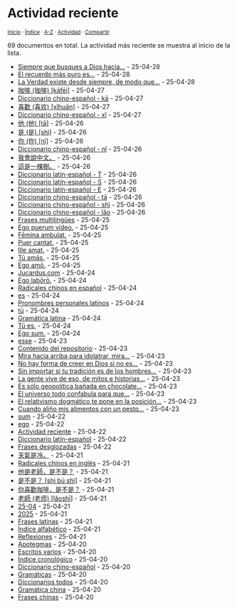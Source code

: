 # Actividad reciente
<sup>[Inicio](https://github.com/jucardus.github.io/repo/blob/main/readme.md) · [Índice](https://github.com/jucardus.github.io/repo/blob/main/readme.md#contenido) · [A-Z](https://github.com/jucardus.github.io/repo/blob/main/indices/alfabetico.md) · [Actividad](https://github.com/jucardus.github.io/repo/blob/main/indices/actividad.md) · [Compartir](https://x.com/intent/tweet?text=La%20actividad%20m%C3%A1s%20reciente%20en%20Jucardus%2C%20con%20las%20entradas%20m%C3%A1s%20recientes%20al%20inicio%20de%20la%20lista.%0A%E2%86%92%20https%3A%2F%2Fgithub.com%2Fjucardus%2Frepo%2Fblob%2Fmain%2Findices%2Factividad.md%0A%0A%23indcs_jucardus%0A%40jucardus)</sup>

69 documentos en total. La actividad más reciente se muestra al inicio de la lista.

* [Siempre que busques a Dios hacia...](https://github.com/jucardus.github.io/repo/blob/main/contenido/25/04/28/siempre-que-busques-a-dios.md) - 25-04-28
* [El recuerdo más puro es...](https://github.com/jucardus.github.io/repo/blob/main/contenido/25/04/28/el-recuerdo-mas-puro-es.md) - 25-04-28
* [La Verdad existe desde siempre, de modo que...](https://github.com/jucardus.github.io/repo/blob/main/contenido/25/04/28/la-verdad-existe-desde-siempre.md) - 25-04-28
* [咖啡 (咖啡) [kāfēi]](https://github.com/jucardus.github.io/repo/blob/main/contenido/25/04/27/ka1-fei1.md) - 25-04-27
* [Diccionario chino-español - kā](https://github.com/jucardus.github.io/repo/blob/main/indices/chino-espanol-ka1.md) - 25-04-27
* [喜歡 (喜欢) [xǐhuān]](https://github.com/jucardus.github.io/repo/blob/main/contenido/25/04/27/xi3-huan1.md) - 25-04-27
* [Diccionario chino-español - xǐ](https://github.com/jucardus.github.io/repo/blob/main/indices/chino-espanol-xi3.md) - 25-04-27
* [他 (他) [tā]](https://github.com/jucardus.github.io/repo/blob/main/contenido/25/04/26/ta1-20182.md) - 25-04-26
* [是 (是) [shì]](https://github.com/jucardus.github.io/repo/blob/main/contenido/25/04/26/shi4-26159.md) - 25-04-26
* [你 (你) [nǐ]](https://github.com/jucardus.github.io/repo/blob/main/contenido/25/04/26/ni3-20320.md) - 25-04-26
* [Diccionario chino-español - nǐ](https://github.com/jucardus.github.io/repo/blob/main/indices/chino-espanol-ni3.md) - 25-04-26
* [我會說中文。](https://github.com/jucardus.github.io/repo/blob/main/contenido/25/04/26/wo3-hui4-shuo1-zhong1-wen2.md) - 25-04-26
* [這是一棵樹。](https://github.com/jucardus.github.io/repo/blob/main/contenido/25/04/26/zhe4-shi2-yi1-ke1-shu4.md) - 25-04-26
* [Diccionario latín-español - T](https://github.com/jucardus.github.io/repo/blob/main/indices/latin-espanol-t.md) - 25-04-26
* [Diccionario latín-español - S](https://github.com/jucardus.github.io/repo/blob/main/indices/latin-espanol-s.md) - 25-04-26
* [Diccionario latín-español - E](https://github.com/jucardus.github.io/repo/blob/main/indices/latin-espanol-e.md) - 25-04-26
* [Diccionario chino-español - tā](https://github.com/jucardus.github.io/repo/blob/main/indices/chino-espanol-ta1.md) - 25-04-26
* [Diccionario chino-español - shì](https://github.com/jucardus.github.io/repo/blob/main/indices/chino-espanol-shi4.md) - 25-04-26
* [Diccionario chino-español - lǎo](https://github.com/jucardus.github.io/repo/blob/main/indices/chino-espanol-lao3.md) - 25-04-26
* [Frases multilingües](https://github.com/jucardus.github.io/repo/blob/main/indices/frases-multilingues.md) - 25-04-25
* [Ego puerum video.](https://github.com/jucardus.github.io/repo/blob/main/contenido/25/04/25/ego-puerum-video.md) - 25-04-25
* [Fēmina ambulat.](https://github.com/jucardus.github.io/repo/blob/main/contenido/25/04/25/femina-ambulat.md) - 25-04-25
* [Puer cantat.](https://github.com/jucardus.github.io/repo/blob/main/contenido/25/04/25/puer-cantat.md) - 25-04-25
* [Ille amat.](https://github.com/jucardus.github.io/repo/blob/main/contenido/25/04/25/ille-amat.md) - 25-04-25
* [Tū amās.](https://github.com/jucardus.github.io/repo/blob/main/contenido/25/04/25/tu-amas.md) - 25-04-25
* [Ego amō.](https://github.com/jucardus.github.io/repo/blob/main/contenido/25/04/25/ego-amo.md) - 25-04-25
* [Jucardus.com](https://github.com/jucardus.github.io/repo/blob/main/readme.md) - 25-04-24
* [Ego labōrō.](https://github.com/jucardus.github.io/repo/blob/main/contenido/25/04/24/ego-laboro.md) - 25-04-24
* [Radicales chinos en español](https://github.com/jucardus.github.io/repo/blob/main/contenido/25/04/24/radicales-chinos-espanol.md) - 25-04-24
* [es](https://github.com/jucardus.github.io/repo/blob/main/contenido/25/04/24/es.md) - 25-04-24
* [Pronombres personales latinos](https://github.com/jucardus.github.io/repo/blob/main/contenido/25/04/24/pronombres-personales-latinos.md) - 25-04-24
* [tū](https://github.com/jucardus.github.io/repo/blob/main/contenido/25/04/24/tu.md) - 25-04-24
* [Gramática latina](https://github.com/jucardus.github.io/repo/blob/main/indices/gramatica-latina.md) - 25-04-24
* [Tū es.](https://github.com/jucardus.github.io/repo/blob/main/contenido/25/04/24/tu-es.md) - 25-04-24
* [Ego sum.](https://github.com/jucardus.github.io/repo/blob/main/contenido/25/04/24/ego-sum.md) - 25-04-24
* [esse](https://github.com/jucardus.github.io/repo/blob/main/contenido/25/04/23/esse.md) - 25-04-23
* [Contenido del repositorio](https://github.com/jucardus.github.io/repo/blob/main/contenido/contenido.md) - 25-04-23
* [Mira hacia arriba para idolatrar, mira...](https://github.com/jucardus.github.io/repo/blob/main/contenido/25/04/23/mira-hacia-arriba-para-idolatrar.md) - 25-04-23
* [No hay forma de creer en Dios si no es...](https://github.com/jucardus.github.io/repo/blob/main/contenido/25/04/23/no-hay-forma-de-creer-en.md) - 25-04-23
* [Sin importar si tu tradición es de los hombres...](https://github.com/jucardus.github.io/repo/blob/main/contenido/25/04/23/sin-importar-si-tu-tradicion.md) - 25-04-23
* [La gente vive de eso, de mitos e historias...](https://github.com/jucardus.github.io/repo/blob/main/contenido/25/04/23/la-gente-vive-de-eso.md) - 25-04-23
* [Es sólo geopolítica bañada en chocolate...](https://github.com/jucardus.github.io/repo/blob/main/contenido/25/04/23/es-solo-geopolitica-banada-en.md) - 25-04-23
* [El universo todo confabula para que...](https://github.com/jucardus.github.io/repo/blob/main/contenido/25/04/23/el-universo-todo-confabula-para.md) - 25-04-23
* [El relativismo dogmático te pone en la posición...](https://github.com/jucardus.github.io/repo/blob/main/contenido/25/04/23/el-relativismo-dogmatico-te-pone.md) - 25-04-23
* [Cuando aliño mis alimentos con un pesto...](https://github.com/jucardus.github.io/repo/blob/main/contenido/25/04/23/cuando-alino-mis-alimentos-con.md) - 25-04-23
* [sum](https://github.com/jucardus.github.io/repo/blob/main/contenido/25/04/22/sum.md) - 25-04-22
* [ego](https://github.com/jucardus.github.io/repo/blob/main/contenido/25/04/22/ego.md) - 25-04-22
* [Actividad reciente](https://github.com/jucardus.github.io/repo/blob/main/indices/actividad.md) - 25-04-22
* [Diccionario latín-español](https://github.com/jucardus.github.io/repo/blob/main/indices/latin-espanol.md) - 25-04-22
* [Frases desglozadas](https://github.com/jucardus.github.io/repo/blob/main/indices/frases.md) - 25-04-22
* [天氣是冷。](https://github.com/jucardus.github.io/repo/blob/main/contenido/25/04/21/tian1-qi4-shi4-leng3.md) - 25-04-21
* [Radicales chinos en inglés](https://github.com/jucardus.github.io/repo/blob/main/contenido/25/04/21/radicales-chinos-ingles.md) - 25-04-21
* [他是老師，是不是？](https://github.com/jucardus.github.io/repo/blob/main/contenido/25/04/20/ta1-shi4-lao3-shi1-shi4-bu2-shi4.md) - 25-04-21
* [是不是？ [shì bú shì]](https://github.com/jucardus.github.io/repo/blob/main/contenido/25/04/20/shi4-bu2-shi4.md) - 25-04-21
* [你喜歡咖啡，是不是？](https://github.com/jucardus.github.io/repo/blob/main/contenido/25/04/20/ni3-xi3-huan1-ka1-fei1-shi4-bu2-shi4.md) - 25-04-21
* [老師 (老师) [lǎoshī]](https://github.com/jucardus.github.io/repo/blob/main/contenido/25/04/21/lao3-shi1.md) - 25-04-21
* [25-04](https://github.com/jucardus.github.io/repo/blob/main/contenido/25/04/25-04.md) - 25-04-21
* [2025](https://github.com/jucardus.github.io/repo/blob/main/contenido/25/25.md) - 25-04-21
* [Frases latinas](https://github.com/jucardus.github.io/repo/blob/main/indices/frases-latinas.md) - 25-04-21
* [Índice alfabético](https://github.com/jucardus.github.io/repo/blob/main/indices/alfabetico.md) - 25-04-21
* [Reflexiones](https://github.com/jucardus.github.io/repo/blob/main/indices/reflexiones.md) - 25-04-21
* [Apotegmas](https://github.com/jucardus.github.io/repo/blob/main/indices/apotegmas.md) - 25-04-20
* [Escritos varios](https://github.com/jucardus.github.io/repo/blob/main/indices/escritos.md) - 25-04-20
* [Índice cronológico](https://github.com/jucardus.github.io/repo/blob/main/indices/cronologico.md) - 25-04-20
* [Diccionario chino-español](https://github.com/jucardus.github.io/repo/blob/main/indices/chino-espanol.md) - 25-04-20
* [Gramáticas](https://github.com/jucardus.github.io/repo/blob/main/indices/gramaticas.md) - 25-04-20
* [Diccionarios todos](https://github.com/jucardus.github.io/repo/blob/main/indices/diccionarios.md) - 25-04-20
* [Gramática china](https://github.com/jucardus.github.io/repo/blob/main/indices/gramatica-china.md) - 25-04-20
* [Frases chinas](https://github.com/jucardus.github.io/repo/blob/main/indices/frases-chinas.md) - 25-04-20
